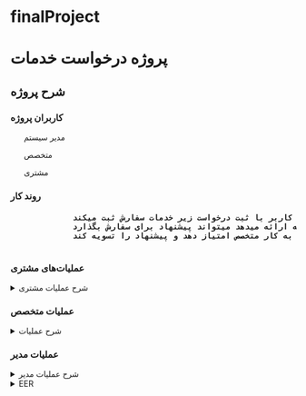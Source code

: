 # finalProject
   <h1>پروژه درخواست خدمات</h1>
    <h2>شرح پروژه</h2>
    <h3>
        کاربران پروژه
    </h3>
    <oi>
        <ol>
            مدیر سیستم
        </ol>
        <ol>
            متخصص
        </ol>
        <ol>
            مشتری
        </ol>
    </oi>
    <h3>
        روند کار
    </h3>
    <h4>
        <pre>
             در این پروژه کاربر با ثبت درخواست زیر خدمات سفارش ثبت میکند.
             متخصص با توجه به خدماتی که ارائه میدهد میتواند پیشنهاد برای سفارش بگذارد.
             مشتری با قبول پیشنهاد متخصص و مبلغ خدمت را قبول کرده.متخصص می تواند کار شروع کن و بعد پایان کار  مشتری میتواند به کار متخصص امتیاز دهد و پیشنهاد را تسویه کند. 
        </pre>
    </h4>
    
   <h3>
        عملیات‌های مشتری
    </h3>
   <details>
        <summary>
            شرح عملیات مشتری
        </summary>
    <h4>
        <ul>
            <li>
                درخواست سفارش
            </li>
            <li>
                پرداخت آنلاین
            </li>
            <li>
                پرداخت آفلاین
            </li>
            <li>
                دیدن اعتبار
            </li>
            <li>
                دیدن پیشنهاد و قبول آن
            </li>
            <li>
                امتیاز دهی به پیشنهاد انجام شده متخصص و پرداخت آن
            </li>
            <li>
                کامنت گذاری برای پیشنهاد متخصص
            </li>
            <li>
                دیدن تاریخچه سفارشات
            </li>
            <li>
                تغییر رمز
            </li>
        </ul>
    </h4>
</details>
    <h3>عملیات متخصص</h3>
    <details>
        <summary>
            شرح عملیات‌
        </summary>
    <h4>
        <ul>
            <li>
                دیدن سفارش بر اساس تخصص
            </li>
            <li>
                دادن پیشنهاد بالاتر از قیمت کف
            </li>
            <li>
                دیدن امتیاز و کیف پول
            </li>
            <li>
                اعلام شروع کار
            </li>
            <li>
                اعلام پایان کار
            </li>
            <li>
                درخواست اضافه کردن تخصص
            </li>
            <li>
                درخواست احراز
            </li>
            <li>
            </li>
        </ul>
    </h4>
</details>
<h3>عملیات مدیر</h3>

<details>
        <summary>
            شرح عملیات مدیر
        </summary>
    <h4>
        <ul>
            <li>
                دیدن سفارش بر اساس تاریخ-وضعیت-نوع خدمت و زیر خدمت
            </li>
            <li>
                اضافه کردن خدمت و زیر خدمت
            </li>
            <li>
                تایید درخواست تخصص متخصص
            </li>
            <li>
                تایید ثبت نام متخصص
            </li>
            <li>
                تاریخچه سفارشات مشتری و متخصص
            </li>
            <li>
                تاریخچه پیشنهادات متخصص
            </li>
            <li>
                جستجوی متخصص و مشتری براساس میزان سفارشات
            </li>
            <li>
                جستجوی متخصص براساس میزان پیشنهادات
            </li>
        </ul>
    </h4>
</details>
  

<details>
    <summary>
         EER
    </summary>

  <p>
    <img src="https://github.com/Mojib98/finalProject/blob/master/src/main/resources/home/arkad/IdeaProjects/Untitled%20Diagram.jpg" alt=""></p>
</details>
